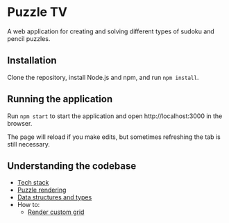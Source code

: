 # Puzzle TV

A web application for creating and solving different types of sudoku and pencil puzzles.

## Installation

Clone the repository, install Node.js and npm, and run `npm install`.

## Running the application

Run `npm start` to start the application
and open http://localhost:3000 in the browser.

The page will reload if you make edits,
but sometimes refreshing the tab is still necessary.

## Understanding the codebase

- [Tech stack](./docs/Tech%20stack.md)
- [Puzzle rendering](./docs/Puzzle%20rendering.md)
- [Data structures and types](./docs/Data%20structures%20and%20types.md)
- How to:
    - [Render custom grid](./docs/how-to/How%20to%20render%20custom%20grid.md)
